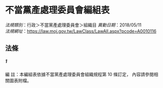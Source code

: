 # 不當黨產處理委員會編組表

*法規類別*：行政＞不當黨產處理委員會＞組織目
*異動日期*：2018/05/11  
*法規網址*：https://law.moj.gov.tw/LawClass/LawAll.aspx?pcode=A0010116



## 法條
##### 1
編      註：本編組表依據不當黨產處理委員會組織規程第 10 條訂定，
            內容請參閱相關圖表附檔。


